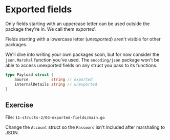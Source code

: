 # Exported fields

Only fields starting with an uppercase letter can be used outside the package they're in. We call them *exported*.

Fields starting with a lowercase letter (*unexported*) aren't visible for other packages.

We'll dive into writing your own packages soon, but for now consider the `json.Marshal` function you've used.
The `encoding/json` package won't be able to access unexported fields on any struct you pass to its functions.

```go
type Payload struct {
	Source          string // exported
	internalDetails string // unexported
}
```

## Exercise

File: `11-structs-2/03-exported-fields/main.go`

Change the `Account` struct so the `Password` isn't included after marshaling to JSON.